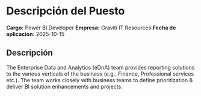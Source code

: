 # Descripción del Puesto

**Cargo:** Power BI Developer
**Empresa:** Graviti IT Resources
**Fecha de aplicación:** 2025-10-15

## Descripción

The Enterprise Data and Analytics (eDnA) team provides reporting solutions to the various verticals of the business (e.g., Finance, Professional services etc.). 
The team works closely with business teams to define prioritization & deliver BI solution enhancements and projects.

